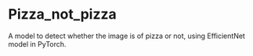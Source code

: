 # Pizza_not_pizza
A model to detect whether the image is of pizza or not, using EfficientNet model in PyTorch.
